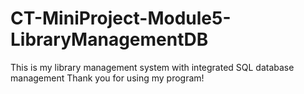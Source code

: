 # CT-MiniProject-Module5-LibraryManagementDB
This is my library management system with integrated SQL database management
Thank you for using my program!
